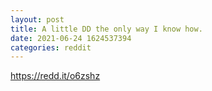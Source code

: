 ```yaml
--- 
layout: post 
title: A little DD the only way I know how. 
date: 2021-06-24 1624537394 
categories: reddit 
--- 
```

https://redd.it/o6zshz